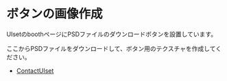 # ボタンの画像作成

UIsetのboothページにPSDファイルのダウンロードボタンを設置しています。

ここからPSDファイルをダウンロードして、ボタン用のテクスチャを作成してください。

- <a href='https://hako-iri.booth.pm/items/4381102'>ContactUIset</a>